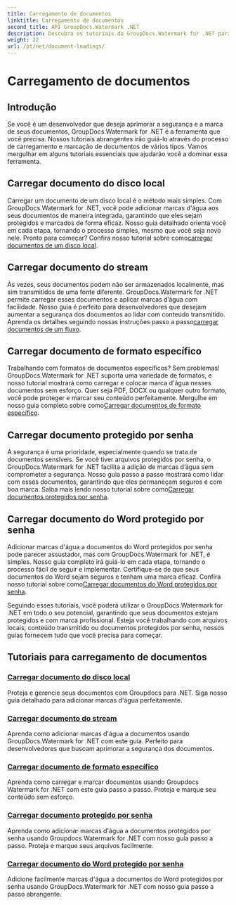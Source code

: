 ```yaml
---
title: Carregamento de documentos
linktitle: Carregamento de documentos
second_title: API GroupDocs.Watermark .NET
description: Descubra os tutoriais do GroupDocs.Watermark for .NET para carregar e colocar marcas d’água em documentos, garantindo a segurança dos documentos e a marca com guias passo a passo.
weight: 22
url: /pt/net/document-loadings/
---
```


# Carregamento de documentos

## Introdução
Se você é um desenvolvedor que deseja aprimorar a segurança e a marca de seus documentos, GroupDocs.Watermark for .NET é a ferramenta que você precisa. Nossos tutoriais abrangentes irão guiá-lo através do processo de carregamento e marcação de documentos de vários tipos. Vamos mergulhar em alguns tutoriais essenciais que ajudarão você a dominar essa ferramenta.

## Carregar documento do disco local
Carregar um documento de um disco local é o método mais simples. Com GroupDocs.Watermark for .NET, você pode adicionar marcas d'água aos seus documentos de maneira integrada, garantindo que eles sejam protegidos e marcados de forma eficaz. Nosso guia detalhado orienta você em cada etapa, tornando o processo simples, mesmo que você seja novo nele. Pronto para começar? Confira nosso tutorial sobre como[carregar documentos de um disco local](./load-document-from-local-disk/).

## Carregar documento do stream
 Às vezes, seus documentos podem não ser armazenados localmente, mas sim transmitidos de uma fonte diferente. GroupDocs.Watermark for .NET permite carregar esses documentos e aplicar marcas d’água com facilidade. Nosso guia é perfeito para desenvolvedores que desejam aumentar a segurança dos documentos ao lidar com conteúdo transmitido. Aprenda os detalhes seguindo nossas instruções passo a passo[carregar documentos de um fluxo](./load-document-from-stream/).

## Carregar documento de formato específico
Trabalhando com formatos de documentos específicos? Sem problemas! GroupDocs.Watermark for .NET suporta uma variedade de formatos, e nosso tutorial mostrará como carregar e colocar marca d'água nesses documentos sem esforço. Quer seja PDF, DOCX ou qualquer outro formato, você pode proteger e marcar seu conteúdo perfeitamente. Mergulhe em nosso guia completo sobre como[Carregar documentos de formato específico](./load-specific-format-document/).

## Carregar documento protegido por senha
 A segurança é uma prioridade, especialmente quando se trata de documentos sensíveis. Se você tiver arquivos protegidos por senha, o GroupDocs.Watermark for .NET facilita a adição de marcas d’água sem comprometer a segurança. Nosso guia passo a passo mostrará como lidar com esses documentos, garantindo que eles permaneçam seguros e com boa marca. Saiba mais lendo nosso tutorial sobre como[Carregar documentos protegidos por senha](./load-password-protected-document/).

## Carregar documento do Word protegido por senha
Adicionar marcas d'água a documentos do Word protegidos por senha pode parecer assustador, mas com GroupDocs.Watermark for .NET, é simples. Nosso guia completo irá guiá-lo em cada etapa, tornando o processo fácil de seguir e implementar. Certifique-se de que seus documentos do Word sejam seguros e tenham uma marca eficaz. Confira nosso tutorial sobre como[Carregar documentos do Word protegidos por senha](./load-password-protected-word-document/).

Seguindo esses tutoriais, você poderá utilizar o GroupDocs.Watermark for .NET em todo o seu potencial, garantindo que seus documentos estejam protegidos e com marca profissional. Esteja você trabalhando com arquivos locais, conteúdo transmitido ou documentos protegidos por senha, nossos guias fornecem tudo que você precisa para começar.
## Tutoriais para carregamento de documentos
### [Carregar documento do disco local](./load-document-from-local-disk/)
Proteja e gerencie seus documentos com Groupdocs para .NET. Siga nosso guia detalhado para adicionar marcas d'água perfeitamente.
### [Carregar documento do stream](./load-document-from-stream/)
Aprenda como adicionar marcas d'água a documentos usando GroupDocs.Watermark for .NET com este guia. Perfeito para desenvolvedores que buscam aprimorar a segurança dos documentos.
### [Carregar documento de formato específico](./load-specific-format-document/)
Aprenda como carregar e marcar documentos usando Groupdocs Watermark for .NET com este guia passo a passo. Proteja e marque seu conteúdo sem esforço.
### [Carregar documento protegido por senha](./load-password-protected-document/)
Aprenda como adicionar marcas d'água a documentos protegidos por senha usando Groupdocs Watermark for .NET com nosso guia passo a passo. Proteja e marque seus arquivos facilmente.
### [Carregar documento do Word protegido por senha](./load-password-protected-word-document/)
Adicione facilmente marcas d'água a documentos do Word protegidos por senha usando GroupDocs.Watermark for .NET com nosso guia passo a passo abrangente.